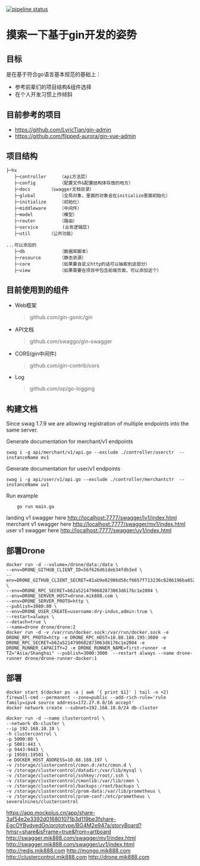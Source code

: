 [![pipeline status](https://gitlab.com/lzw5399/hx/badges/master/pipeline.svg)](https://gitlab.com/lzw5399/hx/-/commits/master)

# 摸索一下基于gin开发的姿势

## 目标

是在基于符合go语言基本规范的基础上：
- 参考前辈们的项目结构&组件选择
- 在个人开发习惯上作倾斜


## 目前参考的项目

- https://github.com/LyricTian/gin-admin
- https://github.com/flipped-aurora/gin-vue-admin

## 项目结构

```
├─hx 
   ├─controller     （api方法层）
   ├─config         （配置文件&配置结构体存放的地方）
   ├─docs  	    （swagger文档目录）
   ├─global         （全局对象，里面的对象会在initialize里面初始化）
   ├─initialize     （初始化）
   ├─middleware     （中间件）
   ├─model          （模型）
   ├─router         （路由）
   ├─service         (业务逻辑层)
   ├─util	    （公共功能）

...可以添加的
   ├─db             （数据库脚本）
   ├─resource       （静态资源）
   ├─core           （如果要自定义http的话可以抽取到这部分）
   ├─view           （如果需要在项目中包含前端页面，可以添加这个）
```

## 目前使用到的组件

- Web框架
   > github.com/gin-gonic/gin
- API文档
   > github.com/swaggo/gin-swagger
- CORS(gin中间件)
   > github.com/gin-contrib/cors
- Log
   > github.com/op/go-logging

## 构建文档
Since swag 1.7.9 we are allowing registration of multiple endpoints into the same server.

Generate documentation for merchant/v1 endpoints
```shell
swag i -g api/merchant/v1/api.go --exclude ./controller/userctr  --instanceName mv1
```

Generate documentation for user/v1 endpoints
```shell
swag i -g api/user/v1/api.go --exclude ./controller/merchantctr  --instanceName uv1
```

Run example
```shell
    go run main.go
```

landing v1 swagger here [http://localhost:7777/swagger/lv1/index.html](http://localhost:7777/swagger/lv1/index.html)
merchant v1 swagger here [http://localhost:7777/swagger/mv1/index.html](http://localhost:7777/swagger/mv1/index.html)
user v1 swagger here [http://localhost:7777/swagger/uv1/index.html](http://localhost:7777/swagger/uv1/index.html)

## 部署Drone
```shell
docker run -d --volume=/drone/data:/data \
--env=DRONE_GITHUB_CLIENT_ID=56f626d61deb34fdb3ed \
--env=DRONE_GITHUB_CLIENT_SECRET=81ab9e02986d58cf6657f713236c8286196ba852 \
--env=DRONE_RPC_SECRET=b62a5214790682873063d6176c1e2004 \
--env=DRONE_SERVER_HOST=drone.mik888.com \
--env=DRONE_SERVER_PROTO=http \
--publish=3080:80 \
--env=DRONE_USER_CREATE=username:dry-indus,admin:true \
--restart=always \
--detach=true \
--name=drone drone/drone:2
docker run -d -v /var/run/docker.sock:/var/run/docker.sock -e DRONE_RPC_PROTO=http -e DRONE_RPC_HOST=10.88.188.195:3080 -e DRONE_RPC_SECRET=b62a5214790682873063d6176c1e2004 -e DRONE_RUNNER_CAPACITY=2 -e DRONE_RUNNER_NAME=first-runner -e TZ="Asia/Shanghai" --publish=3000:3000  --restart always --name drone-runner drone/drone-runner-docker:1
```

## 部署
```shell
docker start $(docker ps -a | awk '{ print $1}' | tail -n +2)
firewall-cmd --permanent --zone=public --add-rich-rule='rule family=ipv4 source address=172.27.0.0/16 accept'
docker network create --subnet=192.168.10.0/24 db-cluster

docker run -d --name clustercontrol \
--network db-cluster \
--ip 192.168.10.10 \
-h clustercontrol \
-p 5000:80 \
-p 5001:443 \
-p 9443:9443 \
-p 19501:19501 \
-e DOCKER_HOST_ADDRESS=10.88.188.197 \
-v /storage/clustercontrol/cmon.d:/etc/cmon.d \
-v /storage/clustercontrol/datadir:/var/lib/mysql \
-v /storage/clustercontrol/sshkey:/root/.ssh \
-v /storage/clustercontrol/cmonlib:/var/lib/cmon \
-v /storage/clustercontrol/backups:/root/backups \
-v /storage/clustercontrol/prom-data:/var/lib/prometheus \
-v /storage/clustercontrol/prom-conf:/etc/prometheus \
severalnines/clustercontrol
```

https://app.mockplus.cn/app/share-3af54e2e3392d016801071b3d119be3fshare-EgcOYBydvedGn/prototype/BG4M2e947a/storyBoard?hmsr=share&isFrame=true&from=artboard
http://swagger.mik888.com/swagger/mv1/index.html
http://swagger.mik888.com/swagger/uv1/index.html
http://redis.mik888.com
http://mongo.mik888.com
http://clustercontrol.mik888.com
http://drone.mik888.com

